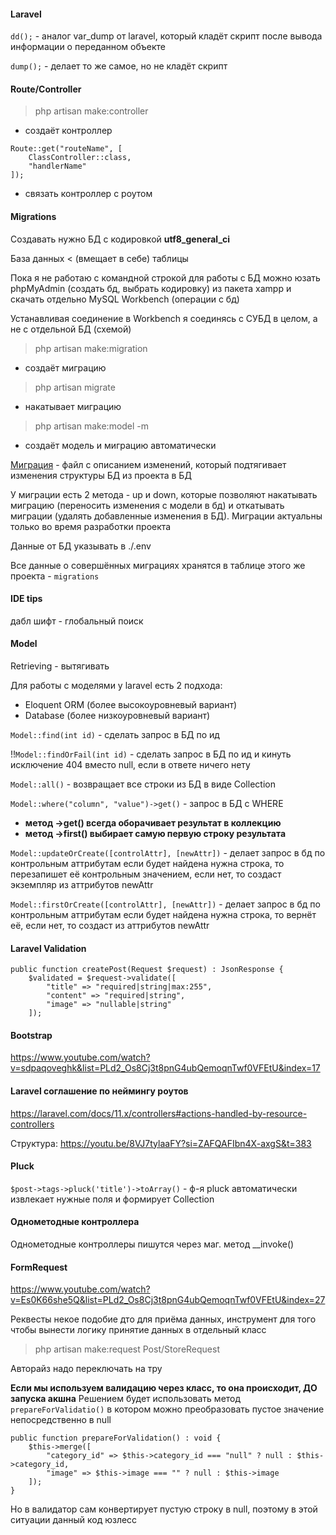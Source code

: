 #### Laravel
`dd();` - аналог var_dump от laravel, который кладёт
скрипт после вывода информации о переданном объекте

`dump();` - делает то же самое, но не кладёт скрипт

#### Route/Controller
> php artisan make:controller
- создаёт контроллер

```
Route::get("routeName", [
    ClassController::class,
    "handlerName"
]);
```
- связать контроллер с роутом

#### Migrations
Создавать нужно БД с кодировкой <b>utf8_general_ci</b>

База данных < (вмещает в себе) таблицы

Пока я не работаю с командной строкой для работы с БД можно юзать phpMyAdmin
(создать бд, выбрать кодировку) из пакета xampp и скачать отдельно
MySQL Workbench (операции с бд)

Устанавливая соединение в Workbench я соединясь с СУБД в целом, а не с отдельной БД (схемой)

> php artisan make:migration
- создаёт миграцию
> php artisan migrate
- накатывает миграцию
> php artisan make:model -m
- создаёт модель и миграцию автоматически

[Миграция](https://www.youtube.com/watch?v=IEcTcOb6Jok&list=PLd2_Os8Cj3t8pnG4ubQemoqnTwf0VFEtU&index=5) -
файл с описанием изменений, который подтягивает изменения структуры БД из проекта
в БД

У миграции есть 2 метода - up и down, которые позволяют накатывать миграцию (переносить изменения
с модели в бд) и откатывать миграции (удалять добавленные изменения в БД).
Миграции актуальны только во время разработки проекта

Данные от БД указывать в ./.env

Все данные о совершённых миграциях хранятся в таблице этого же проекта - `migrations`

#### IDE tips
дабл шифт - глобальный поиск

#### Model

Retrieving - вытягивать

Для работы с моделями у laravel есть 2 подхода:
- Eloquent ORM (более высокоуровневый вариант)
- Database (более низкоуровневый вариант)

`Model::find(int id)` - сделать запрос в БД по ид

!!`Model::findOrFail(int id)` - сделать запрос в БД по ид и кинуть исключение 404 вместо null,
если в ответе ничего нету

`Model::all()` - возвращает все строки из БД в виде Collection

`Model::where("column", "value")->get()` - запрос в БД с WHERE
- <b>метод ->get() всегда оборачивает результат в коллекцию</b>
- <b>метод ->first() выбирает самую первую строку результата</b>

`Model::updateOrCreate([controlAttr], [newAttr])` - делает запрос в бд по контрольным аттрибутам
если будет найдена нужна строка, то перезапишет её контрольным значением, если нет, то создаст экземпляр
из аттрибутов newAttr

`Model::firstOrCreate([controlAttr], [newAttr])` - делает запрос в бд по контрольным аттрибутам
если будет найдена нужна строка, то вернёт её, если нет, то создаст из аттрибутов newAttr

#### Laravel Validation
```
public function createPost(Request $request) : JsonResponse {
    $validated = $request->validate([
        "title" => "required|string|max:255",
        "content" => "required|string",
        "image" => "nullable|string"
    ]);
```

#### Bootstrap
https://www.youtube.com/watch?v=sdpaqoveghk&list=PLd2_Os8Cj3t8pnG4ubQemoqnTwf0VFEtU&index=17

#### Laravel соглашение по неймингу роутов
https://laravel.com/docs/11.x/controllers#actions-handled-by-resource-controllers

Структура: https://youtu.be/8VJ7tylaaFY?si=ZAFQAFIbn4X-axgS&t=383

#### Pluck
`$post->tags->pluck('title')->toArray()` - ф-я pluck автоматически извлекает нужные поля и формирует Collection

#### Однометодные контроллера
Однометодные контроллеры пишутся через маг. метод __invoke()

#### FormRequest
https://www.youtube.com/watch?v=Es0K66she5Q&list=PLd2_Os8Cj3t8pnG4ubQemoqnTwf0VFEtU&index=27

Реквесты некое подобие дто для приёма данных, инструмент для того чтобы
вынести логику принятие данных в отдельный класс

> php artisan make:request Post/StoreRequest

Авторайз надо переключать на тру

<b>Если мы используем валидацию через класс, то она происходит, ДО запуска акшна</b>
Решением будет использовать метод `prepareForValidatio()` в котором можно преобразовать 
пустое значение непосредственно в null

```
public function prepareForValidation() : void {
    $this->merge([
        "category_id" => $this->category_id === "null" ? null : $this->category_id,
        "image" => $this->image === "" ? null : $this->image
    ]);
}
```
Но в валидатор сам конвертирует пустую строку в null, поэтому в этой ситуации данный код юзлесс
